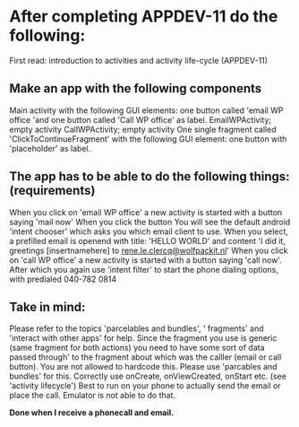 # After completing APPDEV-11 do the following:

First read: introduction to activities and activity life-cycle (APPDEV-11)

## Make an app with the following components
Main activity with the following GUI elements: one button called 'email WP office 'and one button called 'Call WP office' as label.
EmailWPActivity; empty activity
CallWPActivity; empty activity
One single fragment called 'ClickToContinueFragment' with the following GUI element: one button with 'placeholder' as label.

## The app has to be able to do the following things: (requirements)
When you click on 'email WP office' a new activity is started with a button saying 'mail now' When you click the button You will see the default android 'intent chooser' which asks you which email client to use. When you select, a prefilled email is openend with title: 'HELLO WORLD' and content 'I did it, greetings [insertnamehere] to rene.le.clercq@wolfpackit.nl'
When you click on 'call WP office' a new activity is started with a button saying 'call now'. After which you again use 'intent filter' to start the phone dialing options, with predialed 040-782 0814

## Take in mind:
Please refer to the topics 'parcelables and bundles', ' fragments' and 'interact with other apps' for help. 
Since the fragment you use is generic (same fragment for both actions) you need to have some sort of data passed through' to the fragment about which was the calller (email or call button). You are not allowed to hardcode this. Please use 'parcables and bundles' for this.
Correctly use onCreate, onViewCreated, onStart etc. (see 'activity lifecycle')
Best to run on your phone to actually send the email or place the call. Emulator is not able to do that.

**Done when I receive a phonecall and email.**
